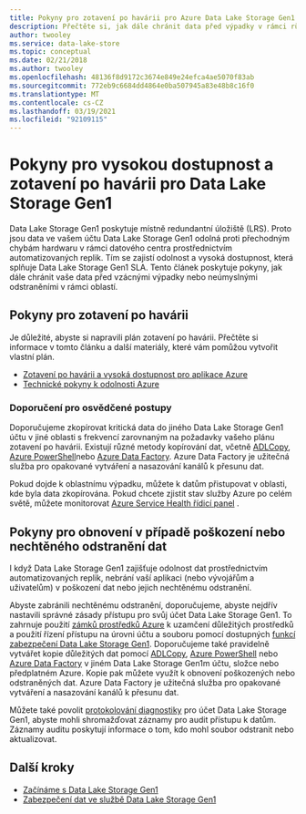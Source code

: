 ```yaml
---
title: Pokyny pro zotavení po havárii pro Azure Data Lake Storage Gen1 | Microsoft Docs
description: Přečtěte si, jak dále chránit data před výpadky v rámci různých oblastí a neúmyslnými odstraněními nad rámec místně redundantního úložiště Azure Data Lake Storage Gen1.
author: twooley
ms.service: data-lake-store
ms.topic: conceptual
ms.date: 02/21/2018
ms.author: twooley
ms.openlocfilehash: 48136f8d9172c3674e849e24efca4ae5070f83ab
ms.sourcegitcommit: 772eb9c6684dd4864e0ba507945a83e48b8c16f0
ms.translationtype: MT
ms.contentlocale: cs-CZ
ms.lasthandoff: 03/19/2021
ms.locfileid: "92109115"
---
```

# <a name="high-availability-and-disaster-recovery-guidance-for-data-lake-storage-gen1"></a>Pokyny pro vysokou dostupnost a zotavení po havárii pro Data Lake Storage Gen1

Data Lake Storage Gen1 poskytuje místně redundantní úložiště (LRS). Proto jsou data ve vašem účtu Data Lake Storage Gen1 odolná proti přechodným chybám hardwaru v rámci datového centra prostřednictvím automatizovaných replik. Tím se zajistí odolnost a vysoká dostupnost, která splňuje Data Lake Storage Gen1 SLA. Tento článek poskytuje pokyny, jak dále chránit vaše data před vzácnými výpadky nebo neúmyslnými odstraněními v rámci oblastí.

## <a name="disaster-recovery-guidance"></a>Pokyny pro zotavení po havárii

Je důležité, abyste si napravili plán zotavení po havárii. Přečtěte si informace v tomto článku a další materiály, které vám pomůžou vytvořit vlastní plán.

* [Zotavení po havárii a vysoká dostupnost pro aplikace Azure](/azure/architecture/framework/resiliency/backup-and-recovery)
* [Technické pokyny k odolnosti Azure](/azure/architecture/framework/resiliency/overview)

### <a name="best-practice-recommendations"></a>Doporučení pro osvědčené postupy

Doporučujeme zkopírovat kritická data do jiného Data Lake Storage Gen1 účtu v jiné oblasti s frekvencí zarovnaným na požadavky vašeho plánu zotavení po havárii. Existují různé metody kopírování dat, včetně [ADLCopy](data-lake-store-copy-data-azure-storage-blob.md), [Azure PowerShell](data-lake-store-get-started-powershell.md)nebo [Azure Data Factory](../data-factory/connector-azure-data-lake-store.md). Azure Data Factory je užitečná služba pro opakované vytváření a nasazování kanálů k přesunu dat.

Pokud dojde k oblastnímu výpadku, můžete k datům přistupovat v oblasti, kde byla data zkopírována. Pokud chcete zjistit stav služby Azure po celém světě, můžete monitorovat [Azure Service Health řídicí panel](https://azure.microsoft.com/status/) .

## <a name="data-corruption-or-accidental-deletion-recovery-guidance"></a>Pokyny pro obnovení v případě poškození nebo nechtěného odstranění dat

I když Data Lake Storage Gen1 zajišťuje odolnost dat prostřednictvím automatizovaných replik, nebrání vaší aplikaci (nebo vývojářům a uživatelům) v poškození dat nebo jejich nechtěnému odstranění.

Abyste zabránili nechtěnému odstranění, doporučujeme, abyste nejdřív nastavili správné zásady přístupu pro svůj účet Data Lake Storage Gen1. To zahrnuje použití [zámků prostředků Azure](../azure-resource-manager/management/lock-resources.md) k uzamčení důležitých prostředků a použití řízení přístupu na úrovni účtu a souboru pomocí dostupných [funkcí zabezpečení Data Lake Storage Gen1](data-lake-store-security-overview.md). Doporučujeme také pravidelně vytvářet kopie důležitých dat pomocí [ADLCopy](data-lake-store-copy-data-azure-storage-blob.md), [Azure PowerShell](data-lake-store-get-started-powershell.md) nebo [Azure Data Factory](../data-factory/connector-azure-data-lake-store.md) v jiném Data Lake Storage Gen1m účtu, složce nebo předplatném Azure. Kopie pak můžete využít k obnovení poškozených nebo odstraněných dat. Azure Data Factory je užitečná služba pro opakované vytváření a nasazování kanálů k přesunu dat.

Můžete také povolit [protokolování diagnostiky](data-lake-store-diagnostic-logs.md) pro účet Data Lake Storage Gen1, abyste mohli shromažďovat záznamy pro audit přístupu k datům. Záznamy auditu poskytují informace o tom, kdo mohl soubor odstranit nebo aktualizovat.

## <a name="next-steps"></a>Další kroky

* [Začínáme s Data Lake Storage Gen1](data-lake-store-get-started-portal.md)
* [Zabezpečení dat ve službě Data Lake Storage Gen1](data-lake-store-secure-data.md)